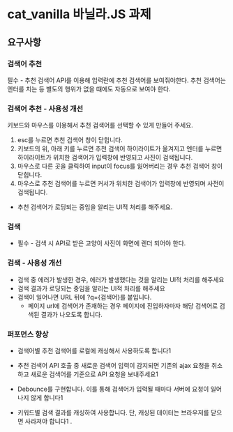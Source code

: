 # cat_vanilla 바닐라.JS 과제

## 요구사항

### 검색어 추천

필수 - 추천 검색어 API를 이용해 입력란에 추천 검색어를 보여줘야한다. 추천 검색어는 엔터를 치는 등 별도의 행위가 없을 떄에도 자동으로 보여야 한다.

### 검색어 추천 - 사용성 개선

키보드와 마우스를 이용해서 추천 검색어를 선택할 수 있게 만들어 주세요.

1. esc를 누르면 추천 검색어 창이 닫힙니다.
2. 키보드의 위, 아래 키를 누르면 추천 검색어 하이라이트가 옮겨지고 엔터를 누르면 하이라이트가 위치한 검색어가 입력창에 반영되고 사진이 검색됩니다.
3. 마우스로 다른 곳을 클릭하여 input이 focus를 잃어버리는 경우 추천 검색어 창이 닫힙니다.
4. 마우스로 추천 검색어를 누르면 커서가 위치한 검색어가 입력창에 반영되며 사전이 검색됩니다.

- 추천 검색어가 로딩되는 중임을 알리는 UI적 처리를 해주세요.

### 검색

- 필수 - 검색 시 API로 받은 고양이 사진이 화면에 렌더 되어야 한다.

### 검색 - 사용성 개선

- 검색 중 에러가 발생한 경우, 에러가 발생했다는 것을 알리는 UI적 처리를 해주세요
- 검색 결과가 로딩되는 중임을 알리는 UI적 처리를 해주세요
- 검색이 일어나면 URL 뒤에 ?q={검색어}를 붙입니다.
  - 페이지 url에 검색어가 존재하는 경우 페이지에 진입하자마자 해당 검색어로 검색된 결과가 나오도록 합니다.

### 퍼포먼스 향상

- 검색어별 추천 검색어를 로컬에 캐싱해서 사용하도록 합니다1
- 추천 검색어 API 호출 중 새로운 검색어 입력이 감지되면 기존의 ajax 요청을 취소하고 새로운 검색어를 기준으로 API 요청을 보내주세요1

- Debounce를 구현합니다. 이를 통해 검색어가 입력될 때마다 서버에 요청이 일어나지 않게 합니다1

- 키워드별 검색 결과를 캐싱하여 사용합니다. 단, 캐싱된 데이터는 브라우저를 닫으면 사라져야 합니다1
  .
